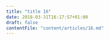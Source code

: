 ```yaml
---
title: "title 16"
date: 2018-03-31T16:17:57+01:00
draft: false
contentFile: "content/articles/16.md"
---
```


